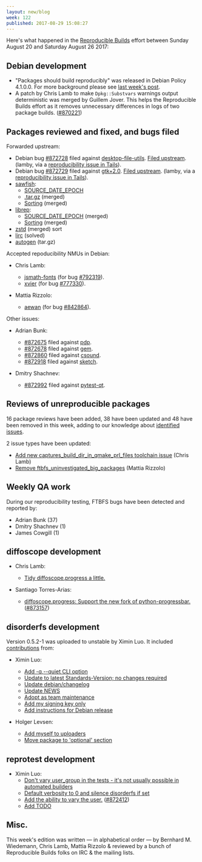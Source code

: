 ```yaml
---
layout: new/blog
week: 122
published: 2017-08-29 15:08:27
---
```


Here's what happened in the [Reproducible Builds](https://reproducible-builds.org) effort between Sunday August 20 and Saturday August 26 2017:

Debian development
------------------

* "Packages should build reproducibly" was released in Debian Policy 4.1.0.0.
  For more background please see [last week's post](https://reproducible.alioth.debian.org/blog/posts/119).
* A patch by Chris Lamb to make `Dpkg::Substvars` warnings output deterministic was merged by Guillem Jover. This helps the Reproducible Builds effort as it removes unnecessary differences in logs of two package builds. ([#870221](https://bugs.debian.org/870221))

Packages reviewed and fixed, and bugs filed
-------------------------------------------

Forwarded upstream:

* Debian bug [#872728](https://bugs.debian.org/872728) filed against [desktop-file-utils](https://tracker.debian.org/pkg/desktop-file-utils). [Filed upstream](https://bugs.freedesktop.org/show_bug.cgi?id=102320). (lamby, via a [reproducibility issue in Tails](https://labs.riseup.net/code/issues/13439)).
* Debian bug [#872729](https://bugs.debian.org/872729) filed against [gtk+2.0](https://tracker.debian.org/pkg/gtk+2.0). [Filed upstream](https://bugzilla.gnome.org/show_bug.cgi?id=786528). (lamby, via a [reproducibility issue in Tails](https://labs.riseup.net/code/issues/13440)).
* [sawfish](https://github.com/SawfishWM/sawfish):
  * [SOURCE\_DATE\_EPOCH](https://github.com/SawfishWM/sawfish/pull/29)
  * [.tar.gz](https://github.com/SawfishWM/sawfish/pull/30) (merged)
  * [Sorting](https://github.com/SawfishWM/sawfish/pull/32) (merged)
* [librep](https://github.com/SawfishWM/librep):
  * [SOURCE\_DATE\_EPOCH](https://github.com/SawfishWM/librep/pull/11) (merged)
  * [Sorting](https://github.com/SawfishWM/librep/pull/12) (merged)
* [zstd](https://github.com/facebook/zstd/pull/818) (merged) sort
* [lirc](https://sourceforge.net/p/lirc/tickets/301/) (solved)
* [autogen](https://sourceforge.net/p/autogen/bugs/182/) (tar.gz)


Accepted repoducibility NMUs in Debian:

* Chris Lamb:
  * [jsmath-fonts](https://tracker.debian.org/pkg/jsmath-fonts) (for bug [#792319](https://bugs.debian.org/792319)).
  * [xvier](https://tracker.debian.org/pkg/xvier) (for bug [#777330](https://bugs.debian.org/777330)).

* Mattia Rizzolo:
  * [aewan](https://tracker.debian.org/pkg/aewan) (for bug [#842864](https://bugs.debian.org/842864)).


Other issues:

* Adrian Bunk:
  * [#872675](https://bugs.debian.org/872675) filed against [pdp](https://tracker.debian.org/pkg/pdp).
  * [#872678](https://bugs.debian.org/872678) filed against [gem](https://tracker.debian.org/pkg/gem).
  * [#872860](https://bugs.debian.org/872860) filed against [csound](https://tracker.debian.org/pkg/csound).
  * [#872918](https://bugs.debian.org/872918) filed against [sketch](https://tracker.debian.org/pkg/sketch).

* Dmitry Shachnev:
  * [#872992](https://bugs.debian.org/872992) filed against [pytest-qt](https://tracker.debian.org/pkg/pytest-qt).


Reviews of unreproducible packages
----------------------------------

16 package reviews have been added, 38 have been updated and 48 have been removed in this week,
adding to our knowledge about [identified issues](https://tests.reproducible-builds.org/debian/index_issues.html).

2 issue types have been updated:

- [Add new captures\_build\_dir\_in\_qmake\_prl\_files toolchain issue](https://salsa.debian.org/reproducible-builds/reproducible-notes/commit/788068a4) (Chris Lamb)
- [Remove ftbfs\_uninvestigated\_big\_packages](https://salsa.debian.org/reproducible-builds/reproducible-notes/commit/c3424068) (Mattia Rizzolo)

Weekly QA work
--------------

During our reproducibility testing, FTBFS bugs have been detected and reported by:

 - Adrian Bunk (37)
 - Dmitry Shachnev (1)
 - James Cowgill (1)

diffoscope development
----------------------

- Chris Lamb:
  - [Tidy diffoscope.progress a little.](https://salsa.debian.org/reproducible-builds/diffoscope/commit/355ea40)

- Santiago Torres-Arias:
  - [diffoscope.progress: Support the new fork of python-progressbar.](https://salsa.debian.org/reproducible-builds/diffoscope/commit/8e17615) ([#873157](https://bugs.debian.org/873157))


disorderfs development
----------------------

Version 0.5.2-1 was uploaded to unstable by Ximin Luo. It included [contributions](https://salsa.debian.org/reproducible-builds/disorderfs/commits/debian/0.5.2-1) from:

- Ximin Luo:
  - [Add -q,--quiet CLI option](https://salsa.debian.org/reproducible-builds/disorderfs.git/commit/?id=b60c37d)
  - [Update to latest Standards-Version; no changes required](https://salsa.debian.org/reproducible-builds/disorderfs.git/commit/?id=f41eced)
  - [Update debian/changelog](https://salsa.debian.org/reproducible-builds/disorderfs.git/commit/?id=25abd62)
  - [Update NEWS](https://salsa.debian.org/reproducible-builds/disorderfs.git/commit/?id=e98f7f6)
  - [Adopt as team maintenance](https://salsa.debian.org/reproducible-builds/disorderfs.git/commit/?id=6d601bc)
  - [Add my signing key only](https://salsa.debian.org/reproducible-builds/disorderfs.git/commit/?id=a6f2036)
  - [Add instructions for Debian release](https://salsa.debian.org/reproducible-builds/disorderfs.git/commit/?id=9b8a899)

- Holger Levsen:
  - [Add myself to uploaders](https://salsa.debian.org/reproducible-builds/disorderfs.git/commit/?id=617fd25)
  - [Move package to 'optional' section](https://salsa.debian.org/reproducible-builds/disorderfs.git/commit/?id=bed125e)

reprotest development
---------------------

- Ximin Luo:
  - [Don't vary user\_group in the tests - it's not usually possible in automated builders](https://salsa.debian.org/reproducible-builds/reprotest.git/commit/?id=977181f)
  - [Default verbosity to 0 and silence disorderfs if set](https://salsa.debian.org/reproducible-builds/reprotest.git/commit/?id=18cfbdb)
  - [Add the ability to vary the user.](https://salsa.debian.org/reproducible-builds/reprotest.git/commit/?id=15d986f) ([#872412](https://bugs.debian.org/872412))
  - [Add TODO](https://salsa.debian.org/reproducible-builds/reprotest.git/commit/?id=1a32c2f)


Misc.
-----

This week's edition was written — in alphabetical order — by Bernhard M. Wiedemann, Chris Lamb, Mattia Rizzolo & reviewed by a bunch of Reproducible Builds folks on IRC & the mailing lists.
